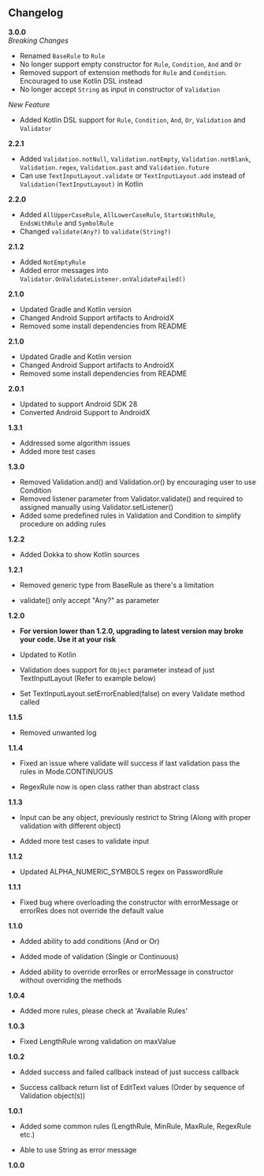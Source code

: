 ## Changelog

**3.0.0**  
*Breaking Changes*
* Renamed `BaseRule` to `Rule`
* No longer support empty constructor for `Rule`, `Condition`, `And` and `Or`
* Removed support of extension methods for `Rule` and `Condition`. Encouraged to use Kotlin DSL instead
* No longer accept `String` as input in constructor of `Validation`

*New Feature*
* Added Kotlin DSL support for `Rule`, `Condition`, `And`, `Or`, `Validation` and `Validator`

**2.2.1**

* Added `Validation.notNull`, `Validation.notEmpty`, `Validation.notBlank`, `Validation.regex`, `Validation.past` and `Validation.future`
* Can use `TextInputLayout.validate` or `TextInputLayout.add` instead of `Validation(TextInputLayout)` in Kotlin

**2.2.0**

* Added `AllUpperCaseRule`, `AllLowerCaseRule`, `StartsWithRule`, `EndsWithRule` and `SymbolRule`
* Changed `validate(Any?)` to `validate(String?)`

**2.1.2**

* Added `NotEmptyRule`
* Added error messages into `Validator.OnValidateListener.onValidateFailed()`

**2.1.0**

* Updated Gradle and Kotlin version
* Changed Android Support artifacts to AndroidX
* Removed some install dependencies from README

**2.1.0**

* Updated Gradle and Kotlin version
* Changed Android Support artifacts to AndroidX
* Removed some install dependencies from README

**2.0.1**

* Updated to support Android SDK 28
* Converted Android Support to AndroidX

**1.3.1**

* Addressed some algorithm issues
* Added more test cases

**1.3.0**

* Removed Validation.and() and Validation.or() by encouraging user to use Condition
* Removed listener parameter from Validator.validate() and required to assigned manually using Validator.setListener()
* Added some predefined rules in Validation and Condition to simplify procedure on adding rules

**1.2.2**

* Added Dokka to show Kotlin sources

**1.2.1**

* Removed generic type from BaseRule as there's a limitation

* validate() only accept "Any?" as parameter

**1.2.0**

* **For version lower than 1.2.0, upgrading to latest version may broke your code. Use it at your risk**

* Updated to Kotlin

* Validation does support for `Object` parameter instead of just TextInputLayout (Refer to example below)

* Set TextInputLayout.setErrorEnabled(false) on every Validate method called

**1.1.5**

* Removed unwanted log

**1.1.4**

* Fixed an issue where validate will success if last validation pass the rules in Mode.CONTINUOUS

* RegexRule now is open class rather than abstract class

**1.1.3**

* Input can be any object, previously restrict to String (Along with proper validation with different object)

* Added more test cases to validate input

**1.1.2**

* Updated ALPHA_NUMERIC_SYMBOLS regex on PasswordRule

**1.1.1**

* Fixed bug where overloading the constructor with errorMessage or errorRes does not override the default value

**1.1.0**

* Added ability to add conditions (And or Or)

* Added mode of validation (Single or Continuous)

* Added ability to override errorRes or errorMessage in constructor without overriding the methods

**1.0.4**

* Added more rules, please check at 'Available Rules'

**1.0.3**

* Fixed LengthRule wrong validation on maxValue

**1.0.2**

* Added success and failed callback instead of just success callback

* Success callback return list of EditText values (Order by sequence of Validation object(s))

**1.0.1**

* Added some common rules (LengthRule, MinRule, MaxRule, RegexRule etc.)

* Able to use String as error message

**1.0.0**